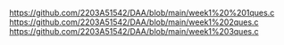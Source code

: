 https://github.com/2203A51542/DAA/blob/main/week1%20%201ques.c
https://github.com/2203A51542/DAA/blob/main/week1%202ques.c
https://github.com/2203A51542/DAA/blob/main/week1%203ques.c
